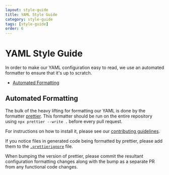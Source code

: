 ```yaml
---
layout: style-guide
title: YAML Style Guide
category: style-guide
tags: [style-guide]
order: 6
---
```


# YAML Style Guide

In order to make our YAML configuration easy to read, we use an automated
formatter to ensure that it's up to scratch.

<!-- MarkdownTOC levels="2,3" autolink="true" -->

- [Automated Formatting](#automated-formatting)

<!-- /MarkdownTOC -->

## Automated Formatting

The bulk of the heavy lifting for formatting our YAML is done by the formatter
[prettier](https://prettier.io). This formatter should be run on the entire
repository using `npx prettier --write .` before every pull request.

For instructions on how to install it, please see our
[contributing guidelines](../CONTRIBUTING.md#getting-set-up-documentation).

If you notice files in generated code being formatted by prettier, please add
them to the
[`.prettierignore`](https://github.com/enso-org/enso/blob/main/.prettierignore)
file.

When bumping the version of prettier, please commit the resultant configuration
formatting changes along with the bump as a separate PR from any functional code
changes.
